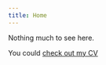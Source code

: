 ```yaml
---
title: Home
---
```


Nothing much to see here.

You could [check out my CV](http://vitae.byjoby.com/)
